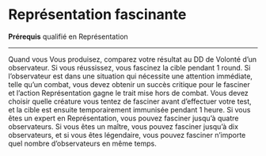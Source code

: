 # Représentation fascinante

<p><strong>Prérequis</strong> qualifié en Représentation</p>
<hr>
<p>Quand vous Vous produisez, comparez votre résultat au DD de Volonté d’un observateur. Si vous réussissez, vous fascinez la cible pendant 1 round. Si l’observateur est dans une situation qui nécessite une attention immédiate, telle qu’un combat, vous devez obtenir un succès critique pour le fasciner et l’action Représentation gagne le trait mise hors de combat. Vous devez choisir quelle créature vous tentez de fasciner avant d’effectuer votre test, et la cible est ensuite temporairement immunisée pendant 1 heure. Si vous êtes un expert en Représentation, vous pouvez fasciner jusqu’à quatre observateurs. Si vous êtes un maître, vous pouvez fasciner jusqu’à dix observateurs, et si vous êtes légendaire, vous pouvez fasciner n’importe quel nombre d’observateurs en même temps.</p>